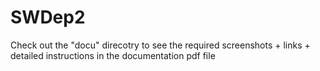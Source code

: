 # SWDep2

Check out the "docu" direcotry to see the required screenshots + links + detailed instructions in the documentation pdf file
